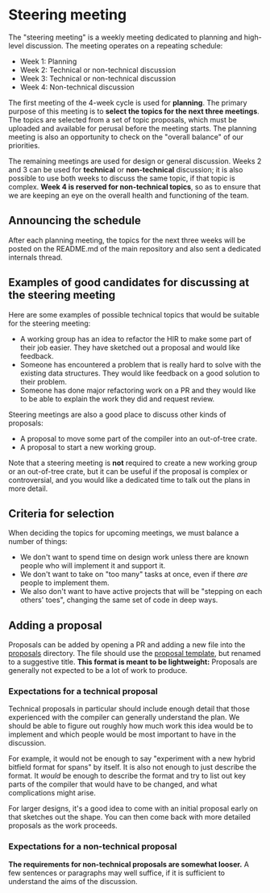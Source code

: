 # Steering meeting

The "steering meeting" is a weekly meeting dedicated to planning and
high-level discussion. The meeting operates on a repeating schedule:

- Week 1: Planning
- Week 2: Technical or non-technical discussion
- Week 3: Technical or non-technical discussion
- Week 4: Non-technical discussion

The first meeting of the 4-week cycle is used for **planning**. The
primary purpose of this meeting is to **select the topics for the next
three meetings**. The topics are selected from a set of topic
proposals, which must be uploaded and available for perusal before the
meeting starts. The planning meeting is also an opportunity to check
on the "overall balance" of our priorities.

The remaining meetings are used for design or general discussion.
Weeks 2 and 3 can be used for **technical** or **non-technical**
discussion; it is also possible to use both weeks to discuss the same
topic, if that topic is complex. **Week 4 is reserved for
non-technical topics**, so as to ensure that we are keeping an eye on
the overall health and functioning of the team.

## Announcing the schedule

After each planning meeting, the topics for the next three weeks will
be posted on the README.md of the main repository and also sent a
dedicated internals thread.

## Examples of good candidates for discussing at the steering meeting

Here are some examples of possible technical topics that would be
suitable for the steering meeting:

- A working group has an idea to refactor the HIR to make some part of their
  job easier. They have sketched out a proposal and would like feedback.
- Someone has encountered a problem that is really hard to solve with
  the existing data structures. They would like feedback on a good
  solution to their problem.
- Someone has done major refactoring work on a PR and they would like
  to be able to explain the work they did and request review.

Steering meetings are also a good place to discuss other kinds of proposals:
  
- A proposal to move some part of the compiler into an out-of-tree crate.
- A proposal to start a new working group.

Note that a steering meeting is **not** required to create a new
working group or an out-of-tree crate, but it can be useful if the
proposal is complex or controversial, and you would like a dedicated
time to talk out the plans in more detail.

## Criteria for selection

When deciding the topics for upcoming meetings, we must balance a number of things:

- We don't want to spend time on design work unless there are known
  people who will implement it and support it.
- We don't want to take on "too many" tasks at once, even if there *are* people to
  implement them.
- We also don't want to have active projects that will be "stepping on each others' toes", changing the same set of code in deep ways.  

## Adding a proposal

Proposals can be added by opening a PR and adding a new file into the
[proposals] directory. The file should use the [proposal
template][template], but renamed to a suggestive title. **This format
is meant to be lightweight:** Proposals are generally not expected to
be a lot of work to produce.

[proposals]: /proposals
[template]: /proposals/_template.md

### Expectations for a technical proposal

Technical proposals in particular should include enough detail that
those experienced with the compiler can generally understand the
plan. We should be able to figure out roughly how much work this idea
would be to implement and which people would be most important to have
in the discussion.

For example, it would not be enough to say "experiment with a new
hybrid bitfield format for spans" by itself. It is also not enough to
just describe the format. It *would* be enough to describe the format
and try to list out key parts of the compiler that would have to be
changed, and what complications might arise.

For larger designs, it's a good idea to come with an initial proposal
early on that sketches out the shape. You can then come back with more
detailed proposals as the work proceeds.

### Expectations for a non-technical proposal

**The requirements for non-technical proposals are somewhat looser.**  A
few sentences or paragraphs may well suffice, if it is sufficient to
understand the aims of the discussion.
